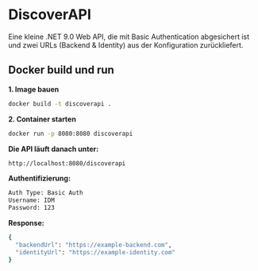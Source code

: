 # DiscoverAPI

Eine kleine .NET 9.0 Web API, die mit Basic Authentication abgesichert ist und zwei URLs (Backend & Identity) aus der Konfiguration zurückliefert.

## Docker build und run

**1. Image bauen**
```bash
docker build -t discoverapi .
```

**2. Container starten**
```bash
docker run -p 8080:8080 discoverapi
```

**Die API läuft danach unter:**
```bash
http://localhost:8080/discoverapi
```

**Authentifizierung:**
```bash
Auth Type: Basic Auth
Username: IDM
Password: 123
```

**Response:**
```bash
{
  "backendUrl": "https://example-backend.com",
  "identityUrl": "https://example-identity.com"
}
```